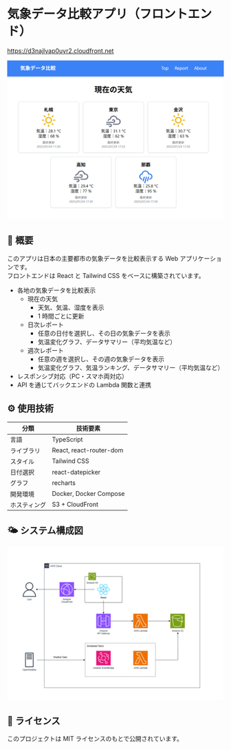 # 気象データ比較アプリ（フロントエンド）

https://d3najlyap0uyr2.cloudfront.net

![アプリイメージ](./docs/app_image.png)

## 📌 概要

このアプリは日本の主要都市の気象データを比較表示する Web アプリケーションです。  
フロントエンドは React と Tailwind CSS をベースに構築されています。

- 各地の気象データを比較表示
  - 現在の天気
    - 天気、気温、湿度を表示
    - 1 時間ごとに更新
  - 日次レポート
    - 任意の日付を選択し、その日の気象データを表示
    - 気温変化グラフ、データサマリー（平均気温など）
  - 週次レポート
    - 任意の週を選択し、その週の気象データを表示
    - 気温変化グラフ、気温ランキング、データサマリー（平均気温など）
- レスポンシブ対応（PC・スマホ両対応）
- API を通じてバックエンドの Lambda 関数と連携

## ⚙️ 使用技術

| 分類         | 技術要素                |
| ------------ | ----------------------- |
| 言語         | TypeScript              |
| ライブラリ   | React, react-router-dom |
| スタイル     | Tailwind CSS            |
| 日付選択     | react-datepicker        |
| グラフ       | recharts                |
| 開発環境     | Docker, Docker Compose  |
| ホスティング | S3 + CloudFront         |

## 🌤️ システム構成図

![システム構成図](./docs/system_configuration_diagram.png)

## 📜 ライセンス

このプロジェクトは MIT ライセンスのもとで公開されています。

